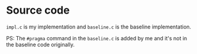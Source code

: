 # Source code
`impl.c` is my implementation and `baseline.c` is the baseline implementation.

PS: The `#pragma` command in the `baseline.c` is added by me and it's not in the baseline code originally.
